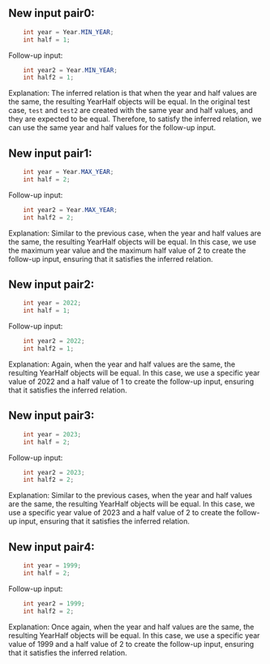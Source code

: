 ## New input pair0:
```java
    int year = Year.MIN_YEAR;
    int half = 1;
```
Follow-up input:
```java
    int year2 = Year.MIN_YEAR;
    int half2 = 1;
```
Explanation: 
The inferred relation is that when the year and half values are the same, the resulting YearHalf objects will be equal. In the original test case, `test` and `test2` are created with the same year and half values, and they are expected to be equal. Therefore, to satisfy the inferred relation, we can use the same year and half values for the follow-up input.

## New input pair1:
```java
    int year = Year.MAX_YEAR;
    int half = 2;
```
Follow-up input:
```java
    int year2 = Year.MAX_YEAR;
    int half2 = 2;
```
Explanation: 
Similar to the previous case, when the year and half values are the same, the resulting YearHalf objects will be equal. In this case, we use the maximum year value and the maximum half value of 2 to create the follow-up input, ensuring that it satisfies the inferred relation.

## New input pair2:
```java
    int year = 2022;
    int half = 1;
```
Follow-up input:
```java
    int year2 = 2022;
    int half2 = 1;
```
Explanation: 
Again, when the year and half values are the same, the resulting YearHalf objects will be equal. In this case, we use a specific year value of 2022 and a half value of 1 to create the follow-up input, ensuring that it satisfies the inferred relation.

## New input pair3:
```java
    int year = 2023;
    int half = 2;
```
Follow-up input:
```java
    int year2 = 2023;
    int half2 = 2;
```
Explanation: 
Similar to the previous cases, when the year and half values are the same, the resulting YearHalf objects will be equal. In this case, we use a specific year value of 2023 and a half value of 2 to create the follow-up input, ensuring that it satisfies the inferred relation.

## New input pair4:
```java
    int year = 1999;
    int half = 2;
```
Follow-up input:
```java
    int year2 = 1999;
    int half2 = 2;
```
Explanation: 
Once again, when the year and half values are the same, the resulting YearHalf objects will be equal. In this case, we use a specific year value of 1999 and a half value of 2 to create the follow-up input, ensuring that it satisfies the inferred relation.